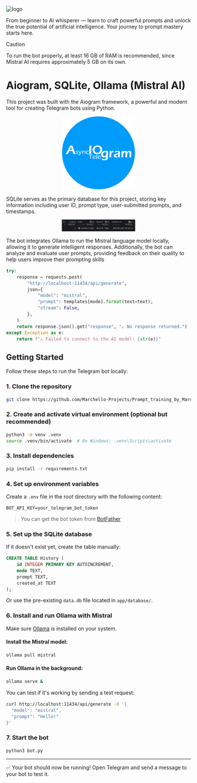 ![logo](./app/imgs/202507282312.gif)

From beginner to AI whisperer — learn to craft powerful prompts and unlock the true potential of artificial intelligence. Your journey to prompt mastery starts here.

> [!CAUTION]
> To run the bot properly, at least 16 GB of RAM is recommended, since Mistral AI requires approximately 5 GB on its own.

# Aiogram, SQLite, Ollama (Mistral AI)

This project was built with the Aiogram framework, a powerful and modern tool for creating Telegram bots using Python.

<p align="center"><img src="./app/imgs/logo.webp" width="200" /></p>

SQLite serves as the primary database for this project, storing key information including user ID, prompt type, user-submitted prompts, and timestamps.

<p align="center"><img src="./app/imgs/Screenshot%20From%202025-07-28%2023-44-50.png" width="200" /></p>

The bot integrates Ollama to run the Mistral language model locally, allowing it to generate intelligent responses. Additionally, the bot can analyze and evaluate user prompts, providing feedback on their quality to help users improve their prompting skills

```python
try:
    response = requests.post(
        "http://localhost:11434/api/generate",
        json={
            "model": "mistral",
            "prompt": templates[mode].format(text=text),
            "stream": False,
        },
    )
    return response.json().get("response", "⚠️ No response returned.")
except Exception as e:
    return f"⚠️ Failed to connect to the AI model: {str(e)}"
```

## Getting Started

Follow these steps to run the Telegram bot locally:

### 1. Clone the repository

```bash
git clone https://github.com/Marchello-Projects/Prompt_training_by_Marchello
```

### 2. Create and activate virtual environment (optional but recommended)

```bash
python3 -m venv .venv
source .venv/bin/activate  # On Windows: .venv\Scripts\activate
```

### 3. Install dependencies

```bash
pip install -r requirements.txt
```

### 4. Set up environment variables

Create a `.env` file in the root directory with the following content:

```env
BOT_API_KEY=your_telegram_bot_token
```

> You can get the bot token from [BotFather](https://t.me/BotFather)

### 5. Set up the SQLite database

If it doesn't exist yet, create the table manually:

```sql
CREATE TABLE History (
    id INTEGER PRIMARY KEY AUTOINCREMENT,
    mode TEXT,
    prompt TEXT,
    created_at TEXT
);
```

Or use the pre-existing `data.db` file located in `app/database/`.

### 6. Install and run Ollama with Mistral

Make sure [Ollama](https://ollama.com) is installed on your system.

#### Install the Mistral model:

```bash
ollama pull mistral
```

#### Run Ollama in the background:

```bash
ollama serve &
```

You can test if it's working by sending a test request:

```bash
curl http://localhost:11434/api/generate -d '{
  "model": "mistral",
  "prompt": "Hello!"
}'
```

### 7. Start the bot

```bash
python3 bot.py
```

---

✅ Your bot should now be running! Open Telegram and send a message to your bot to test it.
